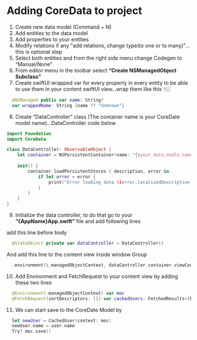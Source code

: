 
# Adding CoreData to project

1) Create new data model (Command + N)
2) Add entities to the data model
3) Add properties to your entities
4) Modify relations if any "add relations, change type(to one or to many)"…this is optional step
5) Select both entities and from the right side menu change Codegen to “Manual/None”
6) From editor menu in the toolbar select **“Create NSManagedObject Subclass”**
7) Create swiftUI wrapped var for every property in every entity to be able to use them in your content swiftUI view...wrap them like this 👇🏼

```swift
  @NSManaged public var name: String?
  var wrappedName: String {name ?? "Unknown"}
```

8) Create “DataController” class (The container name is your CoreDate model name)...DataController code below

```swift
import Foundation
import CoreData

class DataController: ObservableObject {
    let container = NSPersistentContainer(name: "{$your_data_modle_name}")
    
    init() {
        container.loadPersistentStores { description, error in
            if let error = error {
                print("Error loading data \(error.localizedDescription)")
            }
        }
    }
}
```
9) Initialize the data controller, to do that go to your **“{AppName}App.swift”** file and add following lines

add this line before body 

```swift
  @StateObject private var dataController = DataController()
```

And add this line to the content view inside window Group

```swift
  .environment(\.managedObjectContext, dataController.container.viewContext)
```

10) Add Environment and FetchRequest to your content view by adding these two lines

```swift
  @Environment(.managedObjectContext) var moc
  @FetchRequest(sortDescriptors: []) var cachedUsers: FetchedResults<{EntityName}>
```

11) We can start save to the CoreDate Model by

```swift
  let newUser = CachedUser(context: moc)
  newUser.name = user.name
  Try? moc.save()
```



